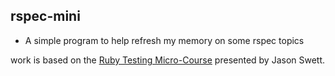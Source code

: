 ## rspec-mini
- A simple program to help refresh my memory on some rspec topics

work is based on the [Ruby Testing Micro-Course](https://www.codewithjason.com/ruby-testing-micro-course) presented by Jason Swett.
